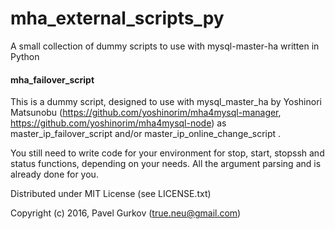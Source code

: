 # mha_external_scripts_py
A small collection of dummy scripts to use with mysql-master-ha written in Python

#### mha_failover_script

This is a dummy script, designed to use with mysql_master_ha by Yoshinori Matsunobu
(https://github.com/yoshinorim/mha4mysql-manager,
https://github.com/yoshinorim/mha4mysql-node) as master_ip_failover_script and/or
master_ip_online_change_script .


You still need to write code for your environment for stop, start, stopssh and status
functions, depending on your needs. All the argument parsing and is already
done for you.

Distributed under MIT License (see LICENSE.txt)

Copyright (c) 2016, Pavel Gurkov (true.neu@gmail.com)
